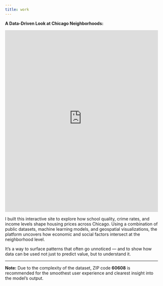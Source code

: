 ```yaml
---
title: work
---
```

<strong>A Data-Driven Look at Chicago Neighborhoods:</strong>

<iframe src="https://finalprojectmichael.streamlit.app/?embed=true" width="100%" height="600px" frameborder="0"></iframe>


I built this interactive site to explore how school quality, crime rates, and income levels shape housing prices across Chicago. Using a combination of public datasets, machine learning models, and geospatial visualizations, the platform uncovers how economic and social factors intersect at the neighborhood level.

It’s a way to surface patterns that often go unnoticed — and to show how data can be used not just to predict value, but to understand it.

<hr>

<p><strong>Note:</strong> Due to the complexity of the dataset, ZIP code <strong>60608</strong> is recommended for the smoothest user experience and clearest insight into the model’s output.</p>
